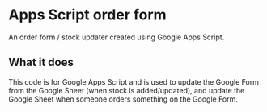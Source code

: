 # Apps Script order form
An order form / stock updater created using Google Apps Script.

## What it does
This code is for Google Apps Script and is used to update the Google Form from the Google Sheet (when stock is added/updated), and update the Google Sheet when someone orders something on the Google Form.
